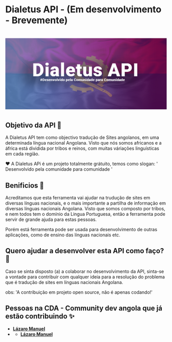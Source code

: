 

 # Dialetus API  - (Em desenvolvimento - Brevemente)

  
 <h1 align = center>
    <img src="imagem/dialetus.png">
</h1>


  ## Objetivo da API 🎯
 
 A Dialetus API tem como objectivo tradução de Sites  angolanos, em uma determinada língua nacional Angolana.
 Visto que nós somos africanos e a áfrica está dividida  por tribos e reinos, com muitas váriações linguísticas em cada região. 


  ❤ A Dialetus APi é um projeto totalmente grátuito, temos como slogan: ' Desenvolvido pela comunidade para comunidade ' 

 ## Benificios 🧿

 Acreditamos que esta ferramenta vai ajudar na trudução de sites em diversas línguas nacionais, e o mais importante
 a partilha de informação em diversas línguas nacionais Angolana. Visto que somos composto por tribos, e nem todos tem o domínio da Lingua Portuguesa, então a ferramenta pode servir de grande ajuda para estas pessoas.

 Porém está ferramenta pode ser usada para desenvolvimento de outras aplicações, como de ensino das línguas nacionais etc.


## Quero ajudar a desenvolver esta API como faço?  📌

Caso se sinta disposto (a) a colaborar no desenvolvimento da API, sinta-se a vontade para contribuir com qualquer ideia para a resolução do problema que é tradução de sites em línguas nacionais Angolana.


obs: 'A contribuição em projeto open source, não é apenas codando!'





## Pessoas na CDA - Community dev angola que já estão contribuindo ✨

- **[Lázaro Manuel](https://github.com/Lazaro-manuel)**    
- - **[Lázaro Manuel](https://github.com/gentildpinto)** 
 
